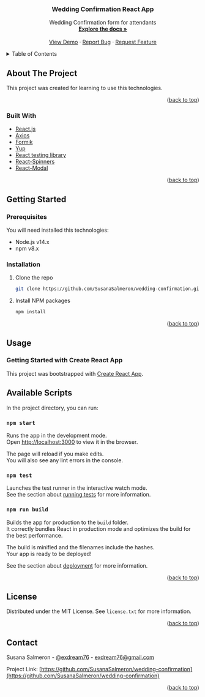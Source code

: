 <h3 align="center">Wedding Confirmation React App</h3>
    <p align="center">
    Wedding Confirmation form for attendants
    <br />
    <a href="https://github.com/SusanaSalmeron/wedding-confirmation"><strong>Explore the docs »</strong></a>
    <br />
    <br />
    <a href="https://github.com/SusanaSalmeron/wedding-confirmation">View Demo</a>
    ·
    <a href="https://github.com/SusanaSalmeron/wedding-confirmation/issues">Report Bug</a>
    ·
    <a href="https://github.com/SusanaSalmeron/wedding-confirmation/issues">Request Feature</a>
  </p>
</div>
<details>
  <summary>Table of Contents</summary>
  <ol>
    <li>
      <a href="#about-the-project">About The Project</a>
      <ul>
        <li><a href="#built-with">Built With</a></li>
      </ul>
    </li>
    <li>
      <a href="#getting-started">Getting Started</a>
      <ul>
        <li><a href="#prerequisites">Prerequisites</a></li>
        <li><a href="#installation">Installation</a></li>
      </ul>
    </li>
    <li><a href="#usage">Usage</a></li>
    <li><a href="#license">License</a></li>
    <li><a href="#contact">Contact</a></li>
    <li><a href="#acknowledgments">Acknowledgments</a></li>
  </ol>
</details>

## About The Project
This project was created for learning to use this technologies.
<p align="right">(<a href="#top">back to top</a>)</p>

### Built With

* [React.js](https://reactjs.org)
* [Axios](https://axios-http.com)
* [Formik](https://formik.org)
* [Yup](https://github.com/jquense/yup)
* [React testing library](https://testing-library.com/docs/react-testing-library/intro/)
* [React-Spinners](https://www.davidhu.io/react-spinners/)
* [React-Modal](https://github.com/reactjs/react-modal)


<p align="right">(<a href="#top">back to top</a>)</p>

<!-- GETTING STARTED -->
## Getting Started
### Prerequisites

You will need installed this technologies:

* Node.js v14.x
* npm v8.x

### Installation

1. Clone the repo
   ```sh
   git clone https://github.com/SusanaSalmeron/wedding-confirmation.git
   ```
2. Install NPM packages
   ```sh
   npm install
   ```
<p align="right">(<a href="#top">back to top</a>)</p>

## Usage

### Getting Started with Create React App

This project was bootstrapped with [Create React App](https://github.com/facebook/create-react-app).

## Available Scripts

In the project directory, you can run:

### `npm start`

Runs the app in the development mode.\
Open [http://localhost:3000](http://localhost:3000) to view it in the browser.

The page will reload if you make edits.\
You will also see any lint errors in the console.

### `npm test`

Launches the test runner in the interactive watch mode.\
See the section about [running tests](https://facebook.github.io/create-react-app/docs/running-tests) for more information.

### `npm run build`

Builds the app for production to the `build` folder.\
It correctly bundles React in production mode and optimizes the build for the best performance.

The build is minified and the filenames include the hashes.\
Your app is ready to be deployed!

See the section about [deployment](https://facebook.github.io/create-react-app/docs/deployment) for more information.

<p align="right">(<a href="#top">back to top</a>)</p>

## License

Distributed under the MIT License. See `license.txt` for more information.

<p align="right">(<a href="#top">back to top</a>)</p>

## Contact

Susana Salmeron - [@exdream76](https://twitter.com/ExDream76) - exdream76@gmail.com

Project Link: [https://github.com/SusanaSalmeron/wedding-confirmation](https://github.com/SusanaSalmeron/wedding-confirmation)

<p align="right">(<a href="#top">back to top</a>)</p>
